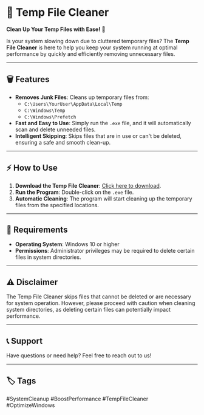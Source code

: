 # 🚀 Temp File Cleaner

**Clean Up Your Temp Files with Ease!** 🧹

Is your system slowing down due to cluttered temporary files? The **Temp File Cleaner** is here to help you keep your system running at optimal performance by quickly and efficiently removing unnecessary files.

---

## 🗑 Features

- **Removes Junk Files**: Cleans up temporary files from:
  - `C:\Users\YourUser\AppData\Local\Temp`
  - `C:\Windows\Temp`
  - `C:\Windows\Prefetch`
- **Fast and Easy to Use**: Simply run the `.exe` file, and it will automatically scan and delete unneeded files.
- **Intelligent Skipping**: Skips files that are in use or can't be deleted, ensuring a safe and smooth clean-up.

---

## ⚡️ How to Use

1. **Download the Temp File Cleaner**: [Click here to download](#).
2. **Run the Program**: Double-click on the `.exe` file.
3. **Automatic Cleaning**: The program will start cleaning up the temporary files from the specified locations.

---

## 📝 Requirements

- **Operating System**: Windows 10 or higher
- **Permissions**: Administrator privileges may be required to delete certain files in system directories.

---

## ⚠️ Disclaimer

The Temp File Cleaner skips files that cannot be deleted or are necessary for system operation. However, please proceed with caution when cleaning system directories, as deleting certain files can potentially impact performance.

---

## 📞 Support

Have questions or need help? Feel free to reach out to us!

---

## 🏷️ Tags

#SystemCleanup #BoostPerformance #TempFileCleaner #OptimizeWindows
